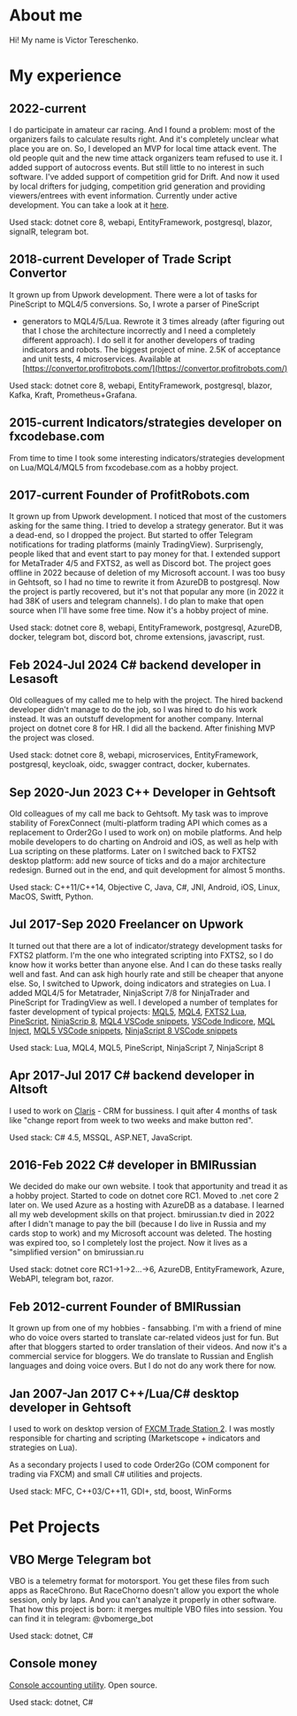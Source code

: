 # About me

Hi! My name is Victor Tereschenko.

# My experience

## 2022-current

I do participate in amateur car racing. And I found a problem: most of the organizers fails to calculate results right. And it's completely unclear 
what place you are on. So, I developed an MVP for local time attack event. The old people quit and the new time attack organizers team refused to use it.
I added support of autocross events. But still little to no interest in such software. I've added support of competition grid for Drift. And now
it used by local drifters for judging, competition grid generation and providing viewers/entrees with event information. Currently under active development.
You can take a look at it [here](https://tart.bmirussian.ru/).

Used stack: dotnet core 8, webapi, EntityFramework, postgresql, blazor, signalR, telegram bot.

## 2018-current Developer of Trade Script Convertor

It grown up from Upwork development. There were a lot of tasks for PineScript to MQL4/5 conversions. So, I wrote a parser of PineScript 
+ generators to MQL4/5/Lua. Rewrote it 3 times already (after figuring out that I chose the architecture incorrectly 
and I need a completely different approach). I do sell it for another developers of trading indicators and robots. The biggest project of mine.
2.5K of acceptance and unit tests, 4 microservices. Available at [https://convertor.profitrobots.com/](https://convertor.profitrobots.com/)

Used stack: dotnet core 8, webapi, EntityFramework, postgresql, blazor, Kafka, Kraft, Prometheus+Grafana.

## 2015-current Indicators/strategies developer on fxcodebase.com

From time to time I took some interesting indicators/strategies development on Lua/MQL4/MQL5 from fxcodebase.com as a hobby project. 

## 2017-current Founder of ProfitRobots.com

It grown up from Upwork development. I noticed that most of the customers asking for the same thing. I tried to develop a strategy generator. 
But it was a dead-end, so I dropped the project. But started to offer Telegram notifications for trading platforms (mainly TradingView). 
Surprisengly, people liked that and event start to pay money for that. I extended support for MetaTrader 4/5 and FXTS2, as well as Discord bot. 
The project goes offline in 2022 because of deletion of my Microsoft account. I was too busy in Gehtsoft, so I had no time to rewrite it from 
AzureDB to postgresql. Now the project is partly recovered, but it's not that popular any more (in 2022 it had 38K of users and telegram channels).
I do plan to make that open source when I'll have some free time. Now it's a hobby project of mine.

Used stack: dotnet core 8, webapi, EntityFramework, postgresql, AzureDB, docker, telegram bot, discord bot, chrome extensions, javascript, rust.

## Feb 2024-Jul 2024 C# backend developer in Lesasoft

Old colleagues of my called me to help with the project. The hired backend developer didn't manage to do the job, so I was hired to do his work instead.
It was an outstuff development for another company. Internal project on dotnet core 8 for HR. I did all the backend. After finishing MVP the project
was closed.

Used stack: dotnet core 8, webapi, microservices, EntityFramework, postgresql, keycloak, oidc, swagger contract, docker, kubernates.

## Sep 2020-Jun 2023 C++ Developer in Gehtsoft

Old colleagues of my call me back to Gehtsoft. My task was to improve stability of ForexConnect (multi-platform trading API which comes 
as a replacement to Order2Go I used to work on) on mobile platforms. And help mobile developers to do charting on Android and iOS, 
as well as help with Lua scripting on these platforms. Later on I switched back to FXTS2 desktop platform: add new source of ticks 
and do a major architecture redesign. Burned out in the end, and quit development for almost 5 months.

Used stack: C++11/C++14, Objective C, Java, C#, JNI, Android, iOS, Linux, MacOS, Switft, Python.

## Jul 2017-Sep 2020 Freelancer on Upwork

It turned out that there are a lot of indicator/strategy development tasks for FXTS2 platform. I'm the one who integrated scripting into FXTS2, so
I do know how it works better than anyone else. And I can do these tasks really well and fast. And can ask high hourly rate and still be cheaper that 
anyone else. So, I switched to Upwork, doing indicators and strategies on Lua. I added MQL4/5 for Metatrader, NinjaScript 7/8 for NinjaTrader 
and PineScript for TradingView as well. I developed a number of templates for faster development of typical projects: 
[MQL5](https://github.com/sibvic/mq5-templates), [MQL4](https://github.com/sibvic/mq4-templates), [FXTS2 Lua](https://github.com/sibvic/fxts2-templates),
[PineScript](https://github.com/sibvic/pinescript-templates), [NinjaScrip 8](https://github.com/sibvic/nt8-templates),
[MQL4 VSCode snippets](https://github.com/sibvic/vsc-mq4-snippets), [VSCode Indicore](https://github.com/sibvic/vsc-indicore),
[MQL Inject](https://github.com/sibvic/MQ4Inject), [MQL5 VSCode snippets](https://github.com/sibvic/vsc-mq5-snippets), 
[NinjaScript 8 VSCode snippets](https://github.com/sibvic/vsc-nt8-snippets)

Used stack: Lua, MQL4, MQL5, PineScript, NinjaScript 7, NinjaScript 8

## Apr 2017-Jul 2017 C# backend developer in Altsoft

I used to work on [Claris](https://saas.claris.su/) - CRM for bussiness. I quit after 4 months of task like "change report from week to two weeks and make button red".

Used stack: C# 4.5, MSSQL, ASP.NET, JavaScript.

## 2016-Feb 2022 C# developer in BMIRussian

We decided do make our own website. I took that apportunity and tread it as a hobby project. Started to code on dotnet core RC1. 
Moved to .net core 2 later on. We used Azure as a hosting with AzureDB as a database. I learned all my web development skills on that project.
bmirussian.tv died in 2022 after I didn't manage to pay the bill (because I do live in Russia and my cards stop to work) and my Microsoft account 
was deleted. The hosting was expired too, so I completely lost the project. Now it lives as a "simplified version" on bmirussian.ru

Used stack: dotnet core RC1->1->2...->6, AzureDB, EntityFramework, Azure, WebAPI, telegram bot, razor.

## Feb 2012-current Founder of BMIRussian

It grown up from one of my hobbies - fansabbing. I'm with a friend of mine who do voice overs started to translate car-related videos just for fun.
But after that bloggers started to order translation of their videos. And now it's a commercial service for bloggers. We do translate to Russian 
and English languages and doing voice overs. But I do not do any work there for now.

## Jan 2007-Jan 2017 C++/Lua/C# desktop developer in Gehtsoft

I used to work on desktop version of [FXCM Trade Station 2](https://www.fxcm.com/uk/platforms/trading-station/download/). 
I was mostly responsible for charting and scripting (Marketscope + indicators and strategies on Lua). 

As a secondary projects I used to code Order2Go (COM component for trading via FXCM) and small C# utilities and projects.

Used stack: MFC, C++03/C++11, GDI+, std, boost, WinForms

# Pet Projects

## VBO Merge Telegram bot

VBO is a telemetry format for motorsport. You get these files from such apps as RaceChrono. But RaceChorno doesn't allow you export the whole session, only by laps. And you can't analyze it properly in other software. That how this project is born: it merges multiple VBO files into session. You can find it in telegram: @vbomerge_bot

Used stack: dotnet, C#

## Console money

[Console accounting utility](https://github.com/sibvic/consolemoney). Open source.

Used stack: dotnet, C#

